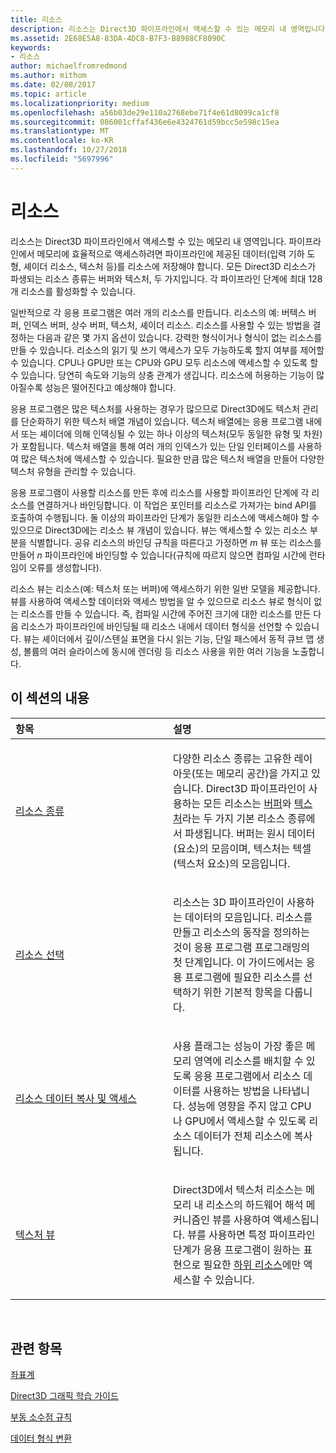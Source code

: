 ```yaml
---
title: 리소스
description: 리소스는 Direct3D 파이프라인에서 액세스할 수 있는 메모리 내 영역입니다.
ms.assetid: 2E68E5A8-83DA-4DC8-B7F3-B8988CF8090C
keywords:
- 리소스
author: michaelfromredmond
ms.author: mithom
ms.date: 02/08/2017
ms.topic: article
ms.localizationpriority: medium
ms.openlocfilehash: a56b03de29e110a2768ebe71f4e61d8099ca1cf8
ms.sourcegitcommit: 086001cffaf436e6e4324761d59bcc5e598c15ea
ms.translationtype: MT
ms.contentlocale: ko-KR
ms.lasthandoff: 10/27/2018
ms.locfileid: "5697996"
---
```

# <a name="resources"></a>리소스


리소스는 Direct3D 파이프라인에서 액세스할 수 있는 메모리 내 영역입니다. 파이프라인에서 메모리에 효율적으로 액세스하려면 파이프라인에 제공된 데이터(입력 기하 도형, 셰이더 리소스, 텍스처 등)를 리소스에 저장해야 합니다. 모든 Direct3D 리소스가 파생되는 리소스 종류는 버퍼와 텍스처, 두 가지입니다. 각 파이프라인 단계에 최대 128개 리소스를 활성화할 수 있습니다.

일반적으로 각 응용 프로그램은 여러 개의 리소스를 만듭니다. 리소스의 예: 버텍스 버퍼, 인덱스 버퍼, 상수 버퍼, 텍스처, 셰이더 리소스. 리소스를 사용할 수 있는 방법을 결정하는 다음과 같은 몇 가지 옵션이 있습니다. 강력한 형식이거나 형식이 없는 리소스를 만들 수 있습니다. 리소스의 읽기 및 쓰기 액세스가 모두 가능하도록 할지 여부를 제어할 수 있습니다. CPU나 GPU만 또는 CPU와 GPU 모두 리소스에 액세스할 수 있도록 할 수 있습니다. 당연히 속도와 기능의 상충 관계가 생깁니다. 리소스에 허용하는 기능이 많아질수록 성능은 떨어진다고 예상해야 합니다.

응용 프로그램은 많은 텍스처를 사용하는 경우가 많으므로 Direct3D에도 텍스처 관리를 단순화하기 위한 텍스처 배열 개념이 있습니다. 텍스처 배열에는 응용 프로그램 내에서 또는 셰이더에 의해 인덱싱될 수 있는 하나 이상의 텍스처(모두 동일한 유형 및 차원)가 포함됩니다. 텍스처 배열을 통해 여러 개의 인덱스가 있는 단일 인터페이스를 사용하여 많은 텍스처에 액세스할 수 있습니다. 필요한 만큼 많은 텍스처 배열을 만들어 다양한 텍스처 유형을 관리할 수 있습니다.

응용 프로그램이 사용할 리소스를 만든 후에 리소스를 사용할 파이프라인 단계에 각 리소스를 연결하거나 바인딩합니다. 이 작업은 포인터를 리소스로 가져가는 bind API를 호출하여 수행됩니다. 둘 이상의 파이프라인 단계가 동일한 리소스에 액세스해야 할 수 있으므로 Direct3D에는 리소스 뷰 개념이 있습니다. 뷰는 액세스할 수 있는 리소스 부분을 식별합니다. 공유 리소스의 바인딩 규칙을 따른다고 가정하면 *m* 뷰 또는 리소스를 만들어 *n* 파이프라인에 바인딩할 수 있습니다(규칙에 따르지 않으면 컴파일 시간에 런타임이 오류를 생성합니다).

리소스 뷰는 리소스(예: 텍스처 또는 버퍼)에 액세스하기 위한 일반 모델을 제공합니다. 뷰를 사용하여 액세스할 데이터와 액세스 방법을 알 수 있으므로 리소스 뷰로 형식이 없는 리소스를 만들 수 있습니다. 즉, 컴파일 시간에 주어진 크기에 대한 리소스를 만든 다음 리소스가 파이프라인에 바인딩될 때 리소스 내에서 데이터 형식을 선언할 수 있습니다. 뷰는 셰이더에서 깊이/스텐실 표면을 다시 읽는 기능, 단일 패스에서 동적 큐브 맵 생성, 볼륨의 여러 슬라이스에 동시에 렌더링 등 리소스 사용을 위한 여러 기능을 노출합니다.

## <a name="span-idin-this-sectionspanin-this-section"></a><span id="in-this-section"></span>이 섹션의 내용


<table>
<colgroup>
<col width="50%" />
<col width="50%" />
</colgroup>
<thead>
<tr class="header">
<th align="left">항목</th>
<th align="left">설명</th>
</tr>
</thead>
<tbody>
<tr class="odd">
<td align="left"><p><a href="resource-types.md">리소스 종류</a></p></td>
<td align="left"><p>다양한 리소스 종류는 고유한 레이아웃(또는 메모리 공간)을 가지고 있습니다. Direct3D 파이프라인이 사용하는 모든 리소스는 <a href="resource-types.md#buffer-resources">버퍼</a>와 <a href="resource-types.md#texture-resources">텍스처</a>라는 두 가지 기본 리소스 종류에서 파생됩니다. 버퍼는 원시 데이터(요소)의 모음이며, 텍스처는 텍셀(텍스처 요소)의 모음입니다.</p></td>
</tr>
<tr class="even">
<td align="left"><p><a href="choosing-a-resource.md">리소스 선택</a></p></td>
<td align="left"><p>리소스는 3D 파이프라인이 사용하는 데이터의 모음입니다. 리소스를 만들고 리소스의 동작을 정의하는 것이 응용 프로그램 프로그래밍의 첫 단계입니다. 이 가이드에서는 응용 프로그램에 필요한 리소스를 선택하기 위한 기본적 항목을 다룹니다.</p></td>
</tr>
<tr class="odd">
<td align="left"><p><a href="copying-and-accessing-resource-data.md">리소스 데이터 복사 및 액세스</a></p></td>
<td align="left"><p>사용 플래그는 성능이 가장 좋은 메모리 영역에 리소스를 배치할 수 있도록 응용 프로그램에서 리소스 데이터를 사용하는 방법을 나타냅니다. 성능에 영향을 주지 않고 CPU나 GPU에서 액세스할 수 있도록 리소스 데이터가 전체 리소스에 복사됩니다.</p></td>
</tr>
<tr class="even">
<td align="left"><p><a href="texture-views.md">텍스처 뷰</a></p></td>
<td align="left"><p>Direct3D에서 텍스처 리소스는 메모리 내 리소스의 하드웨어 해석 메커니즘인 뷰를 사용하여 액세스됩니다. 뷰를 사용하면 특정 파이프라인 단계가 응용 프로그램이 원하는 표현으로 필요한 <a href="resource-types.md">하위 리소스</a>에만 액세스할 수 있습니다.</p></td>
</tr>
</tbody>
</table>

 

## <a name="span-idrelated-topicsspanrelated-topics"></a><span id="related-topics"></span>관련 항목


[좌표계](coordinate-systems.md)

[Direct3D 그래픽 학습 가이드](index.md)

[부동 소수점 규칙](floating-point-rules.md)

[데이터 형식 변환](data-type-conversion.md)
